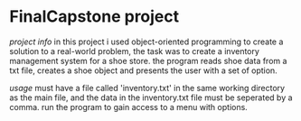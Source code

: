 # FinalCapstone project


*project info*
in this project i used object-oriented programming to create a solution to a real-world problem, the task was to create a inventory management system for a shoe store.
the program reads shoe data from a txt file, creates a shoe object and presents the user with a set of option.

*usage*
must have a file called 'inventory.txt' in the same working directory as the main file, and the data in the inventory.txt file must be seperated by a comma.
run the program to gain access to a menu with options.

